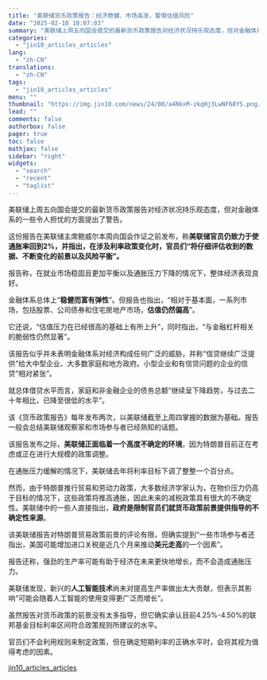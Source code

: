 ```yaml
---
title: "美联储货币政策报告：经济稳健、市场高涨，警惕估值风险"
date: "2025-02-10 10:07:03"
summary: "美联储上周五向国会提交的最新货币政策报告对经济状况持乐观态度，但对金融体系的一些令人担忧的方面提出..."
categories:
  - "jin10_articles_articles"
lang:
  - "zh-CN"
translations:
  - "zh-CN"
tags:
  - "jin10_articles_articles"
menu: ""
thumbnail: "https://img.jin10.com/news/24/08/a4NkxM-zkqHj3LwNF68YS.png/lite"
lead: ""
comments: false
authorbox: false
pager: true
toc: false
mathjax: false
sidebar: "right"
widgets:
  - "search"
  - "recent"
  - "taglist"
---
```


美联储上周五向国会提交的最新货币政策报告对经济状况持乐观态度，但对金融体系的一些令人担忧的方面提出了警告。


这份报告在美联储主席鲍威尔本周向国会作证之前发布，称**美联储官员仍致力于使通胀率回到2%，并指出，在涉及利率政策变化时，官员们“将仔细评估收到的数据、不断变化的前景以及风险平衡”。**


报告称，在就业市场稳固且更加平衡以及通胀压力下降的情况下，整体经济表现良好。


金融体系总体上“**稳健而富有弹性**”。但报告也指出，“相对于基本面，一系列市场，包括股票、公司债券和住宅房地产市场，**估值仍然偏高**”。


它还说，“估值压力在已经很高的基础上有所上升”，同时指出，“与金融杠杆相关的脆弱性仍然显著”。


该报告似乎并未表明金融体系对经济构成任何广泛的威胁，并称“信贷继续广泛提供”给大中型企业、大多数家庭和地方政府。小型企业和有信贷问题的企业的信贷“相对紧张”。


就总体借贷水平而言，家庭和非金融企业的债务总额“继续呈下降趋势，与过去二十年相比，已降至很低的水平”。


该《货币政策报告》每年发布两次，以美联储截至上周四掌握的数据为基础。报告一般会总结美联储观察家和市场参与者已经熟知的话题。


该报告发布之际，**美联储正面临着一个高度不确定的环境**，因为特朗普目前正在考虑或正在进行大规模的政策调整。


在通胀压力缓解的情况下，美联储去年将利率目标下调了整整一个百分点。

然而，由于特朗普推行贸易和劳动力政策，大多数经济学家认为，在物价压力仍高于目标的情况下，这些政策将推高通胀，因此未来的减税政策具有很大的不确定性。美联储中的一些人直接指出，**政府是限制官员们就货币政策前景提供指导的不确定性来源**。


该美联储报告对特朗普贸易政策前景的评论有限，但确实提到“一些市场参与者还指出，美国可能增加进口关税是近几个月来推动**美元走高**的一个因素”。


报告还称，强劲的生产率可能有助于经济在未来更快地增长，而不会造成通胀压力。

美联储发现，新兴的**人工智能技术**尚未对提高生产率做出太大贡献，但表示其影响“可能会随着人工智能的使用变得更广泛而增长”。


虽然报告对货币政策的前景没有太多指导，但它确实承认目前4.25%-4.50%的联邦基金目标利率区间符合政策规则所建议的水平。

官员们不会利用规则来制定政策，但在确定短期利率的正确水平时，会将其视为值得考虑的因素。

[jin10_articles_articles](https://xnews.jin10.com/details/162293)
